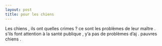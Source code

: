 ```yaml
---
layout: post
title: pour les chiens
---
```


<p>Les chiens , ils ont quelles crimes ? ce sont les problèmes de leur maître . s’ils font attention à la santé publique , y’a pas de problèmes d’aj . pauvres chiens . </p>
